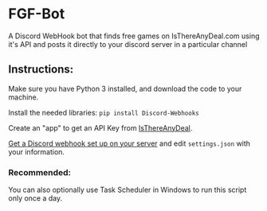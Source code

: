 # FGF-Bot
A Discord WebHook bot that finds free games on IsThereAnyDeal.com using it's API and posts it directly to your discord server in a particular channel <br/>
## Instructions:
Make sure you have Python 3 installed, and download the code to your machine. <br/>

Install the needed libraries: `pip install Discord-Webhooks`<br/>

Create an "app" to get an API Key from [IsThereAnyDeal](https://isthereanydeal.com/apps/).<br/>

[Get a Discord webhook set up on your server](https://support.discord.com/hc/en-us/articles/228383668-Intro-to-Webhooks) and edit `settings.json` with your information. <br/>

### Recommended:
You can also optionally use Task Scheduler in Windows to run this script only once a day. <br/>

